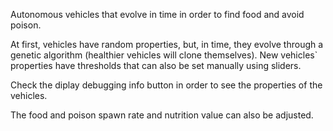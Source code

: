 Autonomous vehicles that evolve in time in order to find food and avoid poison.

At first, vehicles have random properties, but, in time, they evolve through a genetic algorithm (healthier vehicles will clone themselves).
New vehicles` properties have thresholds that can also be set manually using sliders.

Check the diplay debugging info button in order to see the properties of the vehicles.

The food and poison spawn rate and nutrition value can also be adjusted.

